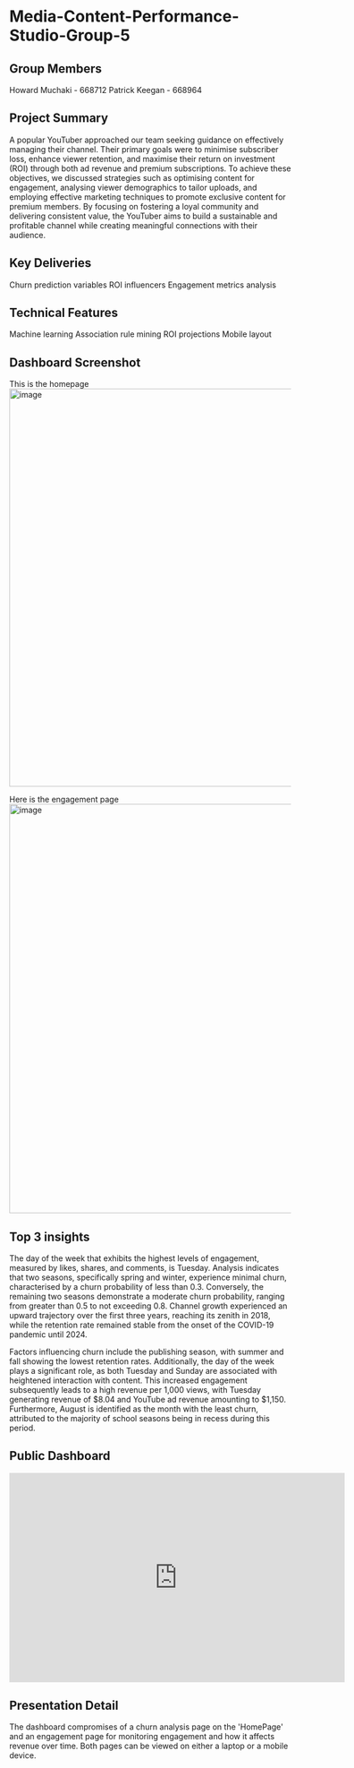 # Media-Content-Performance-Studio-Group-5
## Group Members
Howard Muchaki - 668712
Patrick Keegan - 668964


## Project Summary
A popular YouTuber approached our team seeking guidance on effectively managing their channel. Their primary goals were to minimise subscriber loss, enhance viewer retention, and maximise their return on investment (ROI) through both ad revenue and premium subscriptions. To achieve these objectives, we discussed strategies such as optimising content for engagement, analysing viewer demographics to tailor uploads, and employing effective marketing techniques to promote exclusive content for premium members. By focusing on fostering a loyal community and delivering consistent value, the YouTuber aims to build a sustainable and profitable channel while creating meaningful connections with their audience.

## Key Deliveries
Churn prediction variables
ROI influencers
Engagement metrics analysis

## Technical Features
Machine learning 
Association rule mining
ROI projections
Mobile layout

## Dashboard Screenshot
This is the homepage
<img width="1281" height="711" alt="image" src="https://github.com/user-attachments/assets/6b1d472c-f185-4ae5-936f-46c0d2c9bc1e" />


Here is the engagement page
<img width="1291" height="731" alt="image" src="https://github.com/user-attachments/assets/c5855dbb-9158-43d0-9435-ce076cc6da53" />

## Top 3 insights
The day of the week that exhibits the highest levels of engagement, measured by likes, shares, and comments, is Tuesday. Analysis indicates that two seasons, specifically spring and winter, experience minimal churn, characterised by a churn probability of less than 0.3. Conversely, the remaining two seasons demonstrate a moderate churn probability, ranging from greater than 0.5 to not exceeding 0.8. Channel growth experienced an upward trajectory over the first three years, reaching its zenith in 2018, while the retention rate remained stable from the onset of the COVID-19 pandemic until 2024.

Factors influencing churn include the publishing season, with summer and fall showing the lowest retention rates. Additionally, the day of the week plays a significant role, as both Tuesday and Sunday are associated with heightened interaction with content. This increased engagement subsequently leads to a high revenue per 1,000 views, with Tuesday generating revenue of $8.04 and YouTube ad revenue amounting to $1,150. Furthermore, August is identified as the month with the least churn, attributed to the majority of school seasons being in recess during this period.




## Public Dashboard
<iframe title="Project dashboard" width="600" height="373.5" src="https://app.powerbi.com/view?r=eyJrIjoiMmUwZWIwNzktMTlmYy00N2VlLWFiNWMtMGI3MzExZDNhMjY5IiwidCI6IjE2ZDgzZWU2LTI1NGEtNDY5ZC1hNmNjLTU0ZTJjYTIzMTNlNyIsImMiOjh9" frameborder="0" allowFullScreen="true"></iframe>

## Presentation Detail
The dashboard compromises of a churn analysis page on the 'HomePage' and an engagement page for monitoring engagement and how it affects revenue over time. Both pages can be viewed on either a laptop or a mobile device.
